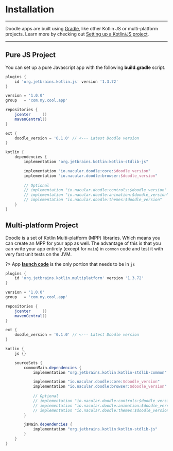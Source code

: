 # Installation
--------------

Doodle apps are built using [Gradle](http://www.gradle.org), like other Kotlin JS or multi-platform projects.
Learn more by checking out [Setting up a Kotlin/JS project](https://kotlinlang.org/docs/tutorials/javascript/setting-up.html).

---

## Pure JS Project

You can set up a pure Javascript app with the following **build.gradle** script.

```groovy
plugins {
    id 'org.jetbrains.kotlin.js' version '1.3.72'
}

version = '1.0.0'
group   = 'com.my.cool.app'

repositories {
    jcenter     ()
    mavenCentral()
}

ext {
    doodle_version = '0.1.0' // <--- Latest Doodle version
}

kotlin {
    dependencies {
        implementation "org.jetbrains.kotlin:kotlin-stdlib-js"

        implementation "io.nacular.doodle:core:$doodle_version"
        implementation "io.nacular.doodle:browser:$doodle_version"
        
        // Optional
        // implementation "io.nacular.doodle:controls:$doodle_version"
        // implementation "io.nacular.doodle:animation:$doodle_version"
        // implementation "io.nacular.doodle:themes:$doodle_version"
    }
}
```

## Multi-platform Project

Doodle is a set of Kotlin Multi-platform (MPP) libraries. Which means you can create an MPP for your app as well. The advantage of this
is that you can write your app entirely (except for `main`) in `common` code and test it with very fast unit tests on the JVM.

?> App [**launch code**](applications.md?id=app-launch) is the only portion that needs to be in `js`

```groovy
plugins {
    id 'org.jetbrains.kotlin.multiplatform' version '1.3.72'
}

version = '1.0.0'
group   = 'com.my.cool.app'

repositories {
    jcenter     ()
    mavenCentral()
}

ext {
    doodle_version = '0.1.0' // <--- Latest Doodle version
}

kotlin {
    js {}

    sourceSets {
        commonMain.dependencies {
            implementation "org.jetbrains.kotlin:kotlin-stdlib-common"

            implementation "io.nacular.doodle:core:$doodle_version"
            implementation "io.nacular.doodle:browser:$doodle_version"
        
            // Optional
            // implementation "io.nacular.doodle:controls:$doodle_version"
            // implementation "io.nacular.doodle:animation:$doodle_version"
            // implementation "io.nacular.doodle:themes:$doodle_version"
        }

        jsMain.dependencies {
            implementation "org.jetbrains.kotlin:kotlin-stdlib-js"
        }
    }
}
```